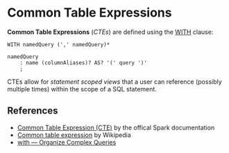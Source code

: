 # Common Table Expressions

**Common Table Expressions** (_CTEs_) are defined using the [WITH](../sql/AstBuilder.md#withCTE) clause:

```text
WITH namedQuery (',' namedQuery)*

namedQuery
    : name (columnAliases)? AS? '(' query ')'
    ;
```

CTEs allow for _statement scoped views_ that a user can reference (possibly multiple times) within the scope of a SQL statement.

## References

* [Common Table Expression (CTE)](http://spark.apache.org/docs/latest/sql-ref-syntax-qry-select-cte.html) by the offical Spark documentation
* [Common table expression](https://en.wikipedia.org/wiki/Hierarchical_and_recursive_queries_in_SQL#Common_table_expression) by Wikipedia
* [with — Organize Complex Queries](https://modern-sql.com/feature/with)
